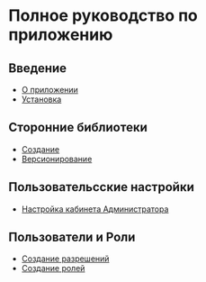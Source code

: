Полное руководство по приложению
=============================

Введение
--------

* [О приложении](intro.md)
* [Установка](install.md)

Сторонние библиотеки
--------------------
* [Создание](vendor-create.md)
* [Версионирование](vendor-versioning.md)

Пользовательсские настройки
--------------------
* [Настройка кабинета Администратора](settings-cabinet-admin.md)


Пользователи и Роли
--------------------
* [Создание разрешений](roles-create-permissions.md)
* [Создание ролей](roles-create.md)


<div style="display: none">
Данное руководство выпущено в соответствии с [положениями о документации Yii](http://www.yiiframework.com/doc/terms/).

All Rights Reserved.

2017 © Wooppay
</div>